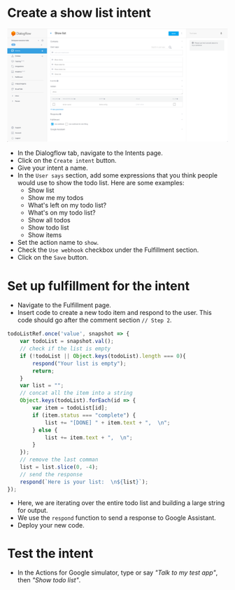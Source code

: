 # Create a show list intent

![](screenshots/02-show-list/01-show-list.png)
- In the Dialogflow tab, navigate to the Intents page.
- Click on the `Create intent` button.
- Give your intent a name.
- In the `User says` section, add some expressions that you think people would use to show the todo list. Here are some examples:
  - Show list
  - Show me my todos
  - What's left on my todo list?
  - What's on my todo list?
  - Show all todos
  - Show todo list
  - Show items
- Set the action name to `show`.
- Check the `Use webhook` checkbox under the Fulfillment section.
- Click on the `Save` button.

# Set up fulfillment for the intent

- Navigate to the Fulfillment page.
- Insert code to create a new todo item and respond to the user. This code should go after the comment section `// Step 2`.
```js
todoListRef.once('value', snapshot => {
    var todoList = snapshot.val();
    // check if the list is empty
    if (!todoList || Object.keys(todoList).length === 0){
        respond("Your list is empty");
        return;
    }
    var list = "";
    // concat all the item into a string
    Object.keys(todoList).forEach(id => {
        var item = todoList[id];
        if (item.status === "complete") {
            list += "[DONE] " + item.text + ",  \n";
        } else {
            list += item.text + ",  \n";
        }
    });
    // remove the last comman
    list = list.slice(0, -4);
    // send the response
    respond(`Here is your list:  \n${list}`);
});
```
- Here, we are iterating over the entire todo list and building a large string for output.
- We use the `respond` function to send a response to Google Assistant.
- Deploy your new code.

# Test the intent

- In the Actions for Google simulator, type or say _"Talk to my test app"_, then _"Show todo list"_.
